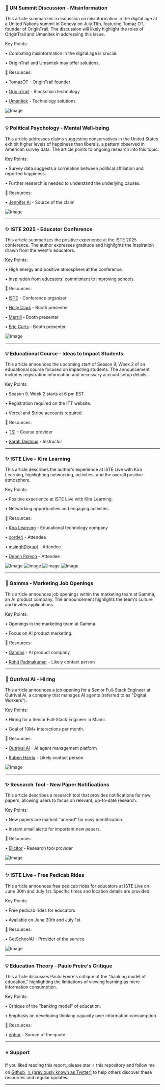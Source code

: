 ### 🤖 UN Summit Discussion - Misinformation

This article summarizes a discussion on misinformation in the digital age at a United Nations summit in Geneva on July 11th, featuring Tomaz OT, founder of OriginTrail.  The discussion will likely highlight the roles of OriginTrail and Umanitek in addressing this issue.


Key Points:

•  Combating misinformation in the digital age is crucial.

• OriginTrail and Umanitek may offer solutions.


🔗 Resources:

• [TomazOT](https://x.com/TomazOT) - OriginTrail founder

• [OriginTrail](https://x.com/origin_trail) - Blockchain technology

• [Umanitek](https://x.com/umanitek) - Technology solutions

![Image](https://pbs.twimg.com/amplify_video_thumb/1940480073120784384/img/lmGHJXQJDDsrdXEd.jpg)


---
### 💡 Political Psychology - Mental Well-being

This article addresses claims suggesting conservatives in the United States exhibit higher levels of happiness than liberals, a pattern observed in American survey data.  The article points to ongoing research into this topic.


Key Points:

•  Survey data suggests a correlation between political affiliation and reported happiness.

•  Further research is needed to understand the underlying causes.


🔗 Resources:

• [Jennifer Ai](https://x.com/whoisjenniai) - Source of the claim

![Image](https://pbs.twimg.com/media/GvAxLmVW4AAWSP1?format=jpg&name=small)


---
### ✨ ISTE 2025 - Educator Conference

This article summarizes the positive experience at the ISTE 2025 conference. The author expresses gratitude and highlights the inspiration drawn from the event's educators.


Key Points:

•  High energy and positive atmosphere at the conference.

•  Inspiration from educators' commitment to improving schools.


🔗 Resources:

• [ISTE](https://x.com/ISTEofficial) - Conference organizer

• [Holly Clark](https://x.com/HollyClarkEdu) - Booth presenter

• [Merrill](https://x.com/themerrillsedu) - Booth presenter

• [Eric Curts](https://x.com/ericcurts) - Booth presenter

![Image](https://pbs.twimg.com/amplify_video_thumb/1940521140046233601/img/PiniRt6fifYvgGmF.jpg)


---
### 💡 Educational Course - Ideas to Impact Students

This article announces the upcoming start of Season 9, Week 2 of an educational course focused on impacting students.  The announcement includes registration information and necessary account setup details.


Key Points:

•  Season 9, Week 2 starts at 6 pm EST.

•  Registration required on the ITT website.

•  Vercel and Stripe accounts required.



🔗 Resources:

• [TSI](https://x.com/tsi_org) - Course provider

• [Sarah Dipitous](https://x.com/sarahndipitous) - Instructor


---
### ✨ ISTE Live - Kira Learning

This article describes the author's experience at ISTE Live with Kira Learning, highlighting networking, activities, and the overall positive atmosphere.


Key Points:

•  Positive experience at ISTE Live with Kira Learning.

•  Networking opportunities and engaging activities.


🔗 Resources:

• [Kira Learning](https://x.com/Kira_Learning) -  Educational technology company

• [corderj](https://x.com/corderj) - Attendee

• [msinghDisrupt](https://x.com/msinghDisrupt) - Attendee

• [Deann Poleon](https://x.com/DeannPoleon) - Attendee

![Image](https://pbs.twimg.com/amplify_video_thumb/1939793726382948352/img/a_JTRv3OmUwuK8ZC.jpg)
![Image](https://pbs.twimg.com/media/GuuIHd4XcAEmiWx?format=jpg&name=small)
![Image](https://pbs.twimg.com/media/GuuIHeKXcAARLbt?format=jpg&name=small)
![Image](https://pbs.twimg.com/media/GuuIHd7WcAA-0tH?format=jpg&name=small)


---
### 🚀 Gamma - Marketing Job Openings

This article announces job openings within the marketing team at Gamma, an AI product company.  The announcement highlights the team's culture and invites applications.


Key Points:

•  Openings in the marketing team at Gamma.

•  Focus on AI product marketing.


🔗 Resources:

• [Gamma](https://x.com/MeetGamma) - AI product company

• [Rohit Padmakumar](https://x.com/rohitpadmakumar) - Likely contact person


---
### 🤖 Outrival AI - Hiring

This article announces a job opening for a Senior Full-Stack Engineer at Outrival AI, a company that manages AI agents (referred to as "Digital Workers").


Key Points:

•  Hiring for a Senior Full-Stack Engineer in Miami.

•  Goal of 10M+ interactions per month.


🔗 Resources:

• [Outrival AI](https://x.com/outrivalAI) -  AI agent management platform

• [Ruben Harris](https://x.com/rubenharris) - Likely contact person

![Image](https://pbs.twimg.com/media/GuzHrCMWoAAW-gC?format=jpg&name=small)


---
### ✨ Research Tool - New Paper Notifications

This article describes a research tool that provides notifications for new papers, allowing users to focus on relevant, up-to-date research.


Key Points:

•  New papers are marked "unread" for easy identification.

•  Instant email alerts for important new papers.


🔗 Resources:

• [Elicitor](https://x.com/elicitorg) - Research tool provider


![Image](https://pbs.twimg.com/amplify_video_thumb/1939670427829510144/img/NrTvxXd4xBciWmoQ.jpg)


---
### ✨ ISTE Live - Free Pedicab Rides

This article announces free pedicab rides for educators at ISTE Live on June 30th and July 1st.  Specific times and location details are provided.


Key Points:

•  Free pedicab rides for educators.

•  Available on June 30th and July 1st.


🔗 Resources:

• [GetSchoolAI](https://x.com/GetSchoolAI) - Provider of the service


![Image](https://pbs.twimg.com/amplify_video_thumb/1939655418369724416/img/_7IkgNAa4MS88l93.jpg)


---
### 💡 Education Theory - Paulo Freire's Critique

This article discusses Paulo Freire's critique of the "banking model of education," highlighting the limitations of viewing learning as mere information consumption.


Key Points:

•  Critique of the "banking model" of education.

•  Emphasis on developing thinking capacity over information consumption.


🔗 Resources:

• [ephor](https://x.com/ephor) - Source of the quote


---

### ⭐️ Support

If you liked reading this report, please star ⭐️ this repository and follow me on [Github](https://github.com/Drix10), [𝕏 (previously known as Twitter)](https://x.com/DRIX_10_) to help others discover these resources and regular updates.

---